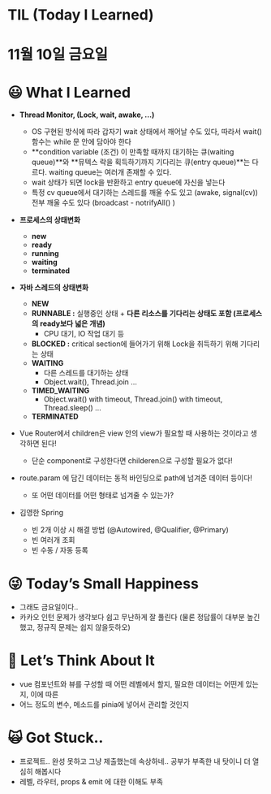 # TIL (Today I Learned)

# 11월 10일 금요일

# 😃 What I Learned

- **Thread Monitor, (Lock, wait, awake, …)**
    - OS 구현된 방식에 따라 갑자기 wait 상태에서 깨어날 수도 있다, 따라서 wait() 함수는 while 문 안에 담아야 한다
    - **condition variable (조건) 이 만족할 때까지 대기하는 큐(waiting queue)**와 **뮤텍스 락을 획득하기까지 기다리는 큐(entry queue)**는 다르다. waiting queue는 여러개 존재할 수 있다.
    - wait 상태가 되면 lock을 반환하고 entry queue에 자신을 넣는다
    - 특정 cv queue에서 대기하는 스레드를 깨울 수도 있고 (awake, signal(cv)) 전부 깨울 수도 있다 (broadcast - notrifyAll() )

- **프로세스의 상태변화**
    - **new**
    - **ready**
    - **running**
    - **waiting**
    - **terminated**

- **자바 스레드의 상태변화**
    - **NEW**
    - **RUNNABLE :** 실행중인 상태 + **다른 리소스를 기다리는 상태도 포함 (프로세스의 ready보다 넓은 개념)**
        - CPU 대기, IO 작업 대기 등
    - **BLOCKED :** critical section에 들어가기 위해 Lock을 취득하기 위해 기다리는 상태
    - **WAITING**
        - 다른 스레드를 대기하는 상태
        - Object.wait(), Thread.join …
    - **TIMED_WAITING**
        - Object.wait() with timeout, Thread.join() with timeout, Thread.sleep() …
    - **TERMINATED**

- Vue Router에서 children은 view 안의 view가 필요할 때 사용하는 것이라고 생각하면 된다!
    - 단순 component로 구성한다면 childeren으로 구성할 필요가 없다!

- route.param 에 담긴 데이터는 동적 바인딩으로 path에 넘겨준 데이터 등이다!
    - 또 어떤 데이터를 어떤 형태로 넘겨줄 수 있는가?

- 김영한 Spring
    - 빈 2개 이상 시 해결 방법 (@Autowired, @Qualifier, @Primary)
    - 빈 여러개 조회
    - 빈 수동 / 자동 등록

# 😜 Today’s Small Happiness

- 그래도 금요일이다..
- 카카오 인턴 문제가 생각보다 쉽고 무난하게 잘 풀린다 (물론 정답률이 대부분 높긴 했고, 정규직 문제는 쉽지 않을듯하오)

# 🧐 Let’s Think About It

- vue 컴포넌트와 뷰를 구성할 때 어떤 레벨에서 할지, 필요한 데이터는 어떤게 있는지, 이에 따른
- 어느 정도의 변수, 메소드를 pinia에 넣어서 관리할 것인지

# 🙀 Got Stuck..

- 프로젝트.. 완성 못하고 그냥 제출했는데 속상하네.. 공부가 부족한 내 탓이니 더 열심히 해봅시다
- 레벨, 라우터, props & emit 에 대한 이해도 부족